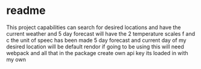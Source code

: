 # readme
This project
capabilities can search for desired locations and have the current weather and 5 day forecast
will have the 2 temperature scales f and c
the unit of speec has been made 
5 day forecast and current day of my desired location will be default rendor
if going to be using this will need  webpack and all that in the package
create own api key its loaded in with my own